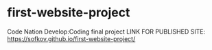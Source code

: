 # first-website-project
Code Nation Develop:Coding final project
LINK FOR PUBLISHED SITE:
  https://sofkov.github.io/first-website-project/
